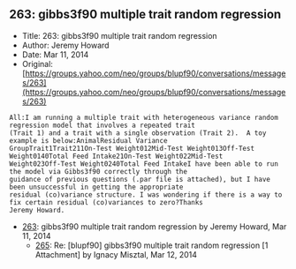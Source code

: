 ## 263: gibbs3f90 multiple trait random regression

- Title: 263: gibbs3f90 multiple trait random regression
- Author: Jeremy Howard
- Date: Mar 11, 2014
- Original: [https://groups.yahoo.com/neo/groups/blupf90/conversations/messages/263](https://groups.yahoo.com/neo/groups/blupf90/conversations/messages/263)

```
All:I am running a multiple trait with heterogeneous variance random regression model that involves a repeated trait
(Trait 1) and a trait with a single observation (Trait 2).  A toy example is below:AnimalResidual Variance
GroupTrait1Trait211On-Test Weight012Mid-Test Weight013Off-Test Weight0140Total Feed Intake21On-Test Weight022Mid-Test
Weight023Off-Test Weight0240Total Feed IntakeI have been able to run the model via Gibbs3f90 correctly through the
guidance of previous questions (.par file is attached), but I have been unsuccessful in getting the appropriate
residual (co)variance structure. I was wondering if there is a way to fix certain residual (co)variances to zero?Thanks
Jeremy Howard.
```

- [263](0263.md): gibbs3f90 multiple trait random regression by Jeremy Howard, Mar 11, 2014
    - [265](0265.md): Re: [blupf90] gibbs3f90 multiple trait random regression [1 Attachment] by Ignacy Misztal, Mar 12, 2014
